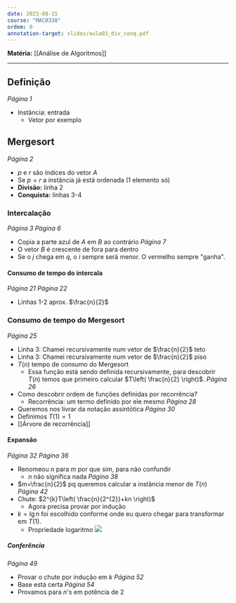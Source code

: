 ```yaml
---
date: 2023-08-15
course: "MAC0338"
ordem: 0
annotation-target: slides/aula03_div_conq.pdf
---
```


**Matéria:** [[Análise de Algoritmos]]

---
## Definição
_Página 1_
- Instância: entrada
	- Vetor por exemplo
## Mergesort
_Página 2_
- $p$ e $r$ são índices do vetor $A$
- Se $p=r$ a instância já está ordenada (1 elemento só)
- **Divisão:** linha 2
- **Conquista:** linhas 3-4
### Intercalação
_Página 3_
_Página 6_
- Copia a parte azul de $A$ em $B$ ao contrário
_Página 7_
- O vetor $B$ é crescente de fora para dentro
- Se o $j$ chega em $q$, o $i$ sempre será menor. O vermelho sempre "ganha".
#### Consumo de tempo do intercala
_Página 21_
_Página 22_
- Linhas 1-2 aprox. $\frac{n}{2}$
### Consumo de tempo do Mergesort
_Página 25_
- Linha 3: Chamei recursivamente num vetor de $\frac{n}{2}$ teto
- Linha 3: Chamei recursivamente num vetor de $\frac{n}{2}$ piso
- $T(n)$ tempo de consumo do Mergesort
	- Essa função está sendo definida recursivamente, para descobrir $T(n)$ temos que primeiro calcular $T\left( \frac{n}{2} \right)$.
_Página 26_
- Como descobrir ordem de funções definidas por recorrência?
	- Recorrência: um termo definido por ele mesmo
_Página 28_
- Queremos nos livrar da notação assintótica
_Página 30_
- Definimos $T(1)=1$
- [[Árvore de recorrência]]
#### Expansão
_Página 32_
_Página 36_
- Renomeou $n$ para $m$ por que sim, para não confundir
	- $n$ não significa nada
_Página 38_
- $m=\frac{n}{2}$ pq queremos calcular a instância menor de $T(n)$
_Página 42_
- Chute: $2^{k}T\left( \frac{n}{2^{2}}+kn \right)$
	- Agora precisa provar por indução
- $k=\lg n$ foi escolhido conforme onde eu quero chegar para transformar em $T(1)$.
	- Propriedade logaritmo ![](https://i.imgur.com/jsw3dMV.png)

##### Conferência
_Página 49_
- Provar o chute por indução em $k$
_Página 52_
- Base está certa
_Página 54_
- Provamos para $n$'s em potência de 2